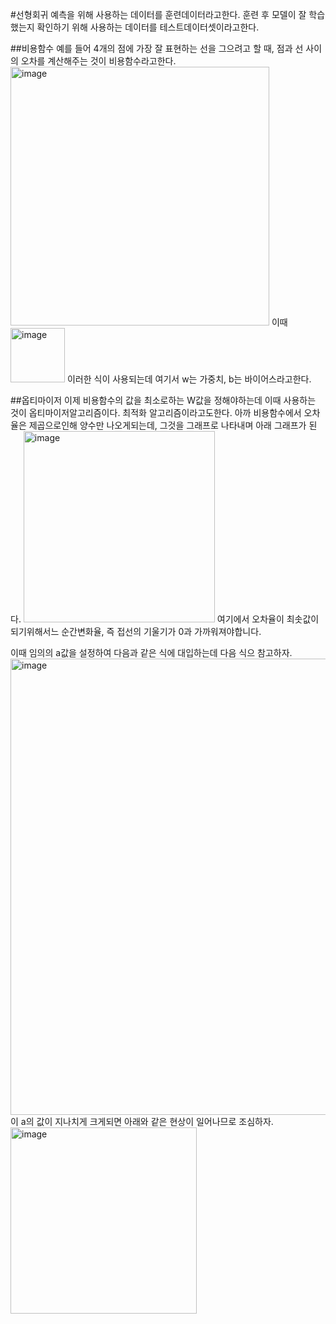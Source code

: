 #선형회귀
예측을 위해 사용하는 데이터를 훈련데이터라고한다.
훈련 후 모델이 잘 학습했는지 확인하기 위해 사용하는 데이터를 테스트데이터셋이라고한다.


##비용함수
예를 들어 4개의 점에 가장 잘 표현하는 선을 그으려고 할 때, 점과 선 사이의 오차를 계산해주는 것이 비용함수라고한다.
<img width="414" alt="image" src="https://user-images.githubusercontent.com/68543486/133252442-dcbecf2d-fca7-4826-9015-21a5187d59bf.png">
이때
<img width="87" alt="image" src="https://user-images.githubusercontent.com/68543486/133253098-85eca31b-4913-40b9-aea4-889e09124d3b.png">
이러한 식이 사용되는데 여기서 w는 가중치, b는 바이어스라고한다.

##옵티마이저
이제 비용함수의 값을 최소로하는 W값을 정해야하는데 이때 사용하는 것이 옵티마이저알고리즘이다. 최적화 알고리즘이라고도한다.
아까 비용함수에서 오차율은 제곱으로인해 양수만 나오게되는데, 그것을 그래프로 나타내며 아래 그래프가 된다.
<img width="306" alt="image" src="https://user-images.githubusercontent.com/68543486/133253368-e7a3ef4b-8179-47e3-be3a-ff04ba94cd22.png">
여기에서 오차율이 최솟값이 되기위해서느 순간변화율, 즉 접선의 기울기가 0과 가까워져야합니다.

이때 임의의 a값을 설정하여 다음과 같은 식에 대입하는데 다음 식으 참고하자.
<img width="730" alt="image" src="https://user-images.githubusercontent.com/68543486/133253770-68ad8408-9822-4a96-926d-e6d150a5bd7d.png">
이 a의 값이 지나치게 크게되면 아래와 같은 현상이 일어나므로 조심하자.
<img width="298" alt="image" src="https://user-images.githubusercontent.com/68543486/133254356-6c3dd777-6cb4-45ef-b4ec-cfd715c95e7b.png">
